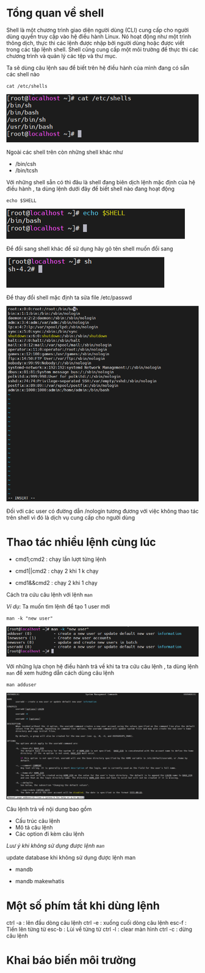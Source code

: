 # Tổng quan về shell
Shell là một chương trình giao diện người dùng (CLI) cung cấp cho người dùng quyền truy cập vào hệ điều hành Linux. Nó hoạt động như một trình thông dịch, thực thi các lệnh được nhập bởi người dùng hoặc được viết trong các tập lệnh shell. Shell cũng cung cấp một môi trường để thực thi các chương trình và quản lý các tệp và thư mục.

Ta sẽ dùng câu lệnh sau để biết trên hệ điều hành của mình đang có sẵn các shell nào 

```
cat /etc/shells
```
![alt text](../imgs/1.png)

Ngoài các shell trên còn những shell khác như 
- /bin/csh
- /bin/tcsh

Với những shell sẵn có thì đâu là shell đang biên dịch lệnh mặc định của hệ điều hành , ta dùng lệnh dưới đây để biết shell nào đang hoạt động 

```
echo $SHELL
```
![alt text](../imgs/2.png)

Để đổi sang shell khác để sử dụng hãy gõ tên shell muốn đổi sang 

![alt text](../imgs/3.png)

Để thay đổi shell mặc định ta sửa file /etc/passwd 

![alt text](../imgs/4.png)

Đối với các user có đường dẫn /nologin tương đương với việc không thao tác trên shell vì đó là dịch vụ cung cấp cho người dùng

# Thao tác nhiều lệnh cùng lúc 

- cmd1;cmd2 : chạy lần lượt từng lệnh 

- cmd1||cmd2 : chạy 2 khi 1 k chạy

- cmd1&&cmd2 : chạy 2 khi 1 chạy

Cách tra cứu câu lệnh với lệnh `man`

*Ví dụ*: Ta muốn tìm lệnh để tạo 1 user mới

```
man -k "new user"
```
![alt text](../imgs/5.png)

Với những lựa chọn hệ điều hành trả về khi ta tra cứu câu lệnh , ta dùng lệnh `man` để xem hướng dẫn cách dùng câu lệnh 

```
man adduser
```
![alt text](../imgs/6.png)

Câu lệnh trả về nội dung bao gồm 
- Cấu trúc câu lệnh 
- Mô tả câu lệnh 
- Các option đi kèm câu lệnh

*Luư ý khi không sử dụng được lệnh `man`*

update database khi không sử dụng được lệnh man 

- mandb

- mandb makewhatis


# Một số phím tắt khi dùng lệnh

ctrl -a : lên đầu dòng câu lệnh 
ctrl -e : xuống cuối dòng câu lệnh
esc-f : Tiến lên từng từ 
esc-b : Lùi về từng từ
ctrl -l : clear màn hình 
ctrl -c : dừng câu lệnh 


# Khai báo biến môi trường 

